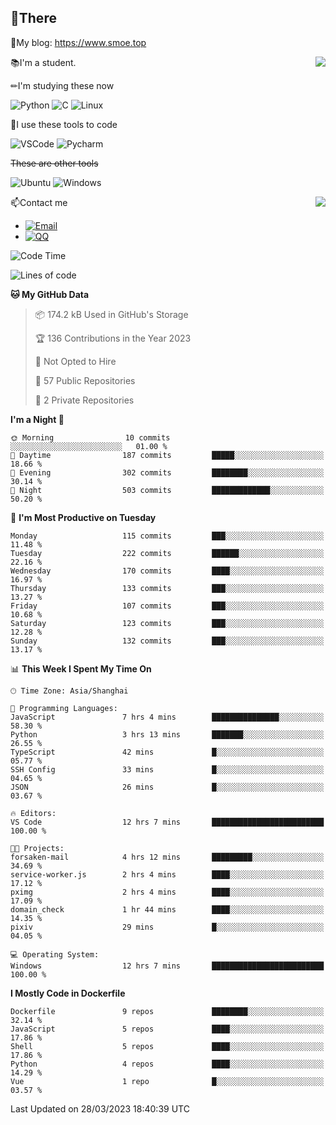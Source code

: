 
## 👏There

📰My blog: https://www.smoe.top

<img align="right" src="https://github-readme-stats.vercel.app/api/top-langs/?username=AkashiCoin"/>


📚I'm a student.

✏I'm studying these now

![Python](https://img.shields.io/badge/-Python-blue?style=flat-square&logo=Python&logoColor=fff)
![C](https://img.shields.io/badge/-C-585858?style=flat-square&logo=C&logoColor=fff)
![Linux](https://img.shields.io/badge/-Linux-black?style=flat-square&logo=Linux&logoColor=fff)

🔨I use these tools to code

![VSCode](https://img.shields.io/badge/-VSCode-blue?style=flat-square&logo=visualstudiocode&logoColor=fff)
![Pycharm](https://img.shields.io/badge/-Pycharm-green?style=flat-square&logo=pycharm&logoColor=fff)

 ~~These are other tools~~

![Ubuntu](https://img.shields.io/badge/-Ubuntu-orange?style=flat-square&logo=Ubuntu&logoColor=fff)
![Windows](https://img.shields.io/badge/-Windows-blue?style=flat-square&logo=Windows&logoColor=fff)

<img align="right" src="https://github-readme-stats.vercel.app/api?username=AkashiCoin" />


📫Contact me

* [![Email](https://img.shields.io/badge/Email-l1040186796@gmail.com-1?style=social&logoColor=fff)](mailto:l1040186796@gmail.com)
* [![QQ](https://img.shields.io/badge/QQ-1040186796-1?style=social&logoColor=fff)](tencent://AddContact/?fromId=45&fromSubId=1&subcmd=all&uin=1040186796&website=www.oicqzone.com)

<!--START_SECTION:waka-->
![Code Time](http://img.shields.io/badge/Code%20Time-666%20hrs%2053%20mins-blue)

![Lines of code](https://img.shields.io/badge/From%20Hello%20World%20I%27ve%20Written-237.8%20thousand%20lines%20of%20code-blue)

**🐱 My GitHub Data** 

> 📦 174.2 kB Used in GitHub's Storage 
 > 
> 🏆 136 Contributions in the Year 2023
 > 
> 🚫 Not Opted to Hire
 > 
> 📜 57 Public Repositories 
 > 
> 🔑 2 Private Repositories 
 > 
**I'm a Night 🦉** 

```text
🌞 Morning                10 commits          ░░░░░░░░░░░░░░░░░░░░░░░░░   01.00 % 
🌆 Daytime                187 commits         █████░░░░░░░░░░░░░░░░░░░░   18.66 % 
🌃 Evening                302 commits         ████████░░░░░░░░░░░░░░░░░   30.14 % 
🌙 Night                  503 commits         █████████████░░░░░░░░░░░░   50.20 % 
```
📅 **I'm Most Productive on Tuesday** 

```text
Monday                   115 commits         ███░░░░░░░░░░░░░░░░░░░░░░   11.48 % 
Tuesday                  222 commits         ██████░░░░░░░░░░░░░░░░░░░   22.16 % 
Wednesday                170 commits         ████░░░░░░░░░░░░░░░░░░░░░   16.97 % 
Thursday                 133 commits         ███░░░░░░░░░░░░░░░░░░░░░░   13.27 % 
Friday                   107 commits         ███░░░░░░░░░░░░░░░░░░░░░░   10.68 % 
Saturday                 123 commits         ███░░░░░░░░░░░░░░░░░░░░░░   12.28 % 
Sunday                   132 commits         ███░░░░░░░░░░░░░░░░░░░░░░   13.17 % 
```


📊 **This Week I Spent My Time On** 

```text
🕑︎ Time Zone: Asia/Shanghai

💬 Programming Languages: 
JavaScript               7 hrs 4 mins        ███████████████░░░░░░░░░░   58.30 % 
Python                   3 hrs 13 mins       ███████░░░░░░░░░░░░░░░░░░   26.55 % 
TypeScript               42 mins             █░░░░░░░░░░░░░░░░░░░░░░░░   05.77 % 
SSH Config               33 mins             █░░░░░░░░░░░░░░░░░░░░░░░░   04.65 % 
JSON                     26 mins             █░░░░░░░░░░░░░░░░░░░░░░░░   03.67 % 

🔥 Editors: 
VS Code                  12 hrs 7 mins       █████████████████████████   100.00 % 

🐱‍💻 Projects: 
forsaken-mail            4 hrs 12 mins       █████████░░░░░░░░░░░░░░░░   34.69 % 
service-worker.js        2 hrs 4 mins        ████░░░░░░░░░░░░░░░░░░░░░   17.12 % 
pximg                    2 hrs 4 mins        ████░░░░░░░░░░░░░░░░░░░░░   17.09 % 
domain_check             1 hr 44 mins        ████░░░░░░░░░░░░░░░░░░░░░   14.35 % 
pixiv                    29 mins             █░░░░░░░░░░░░░░░░░░░░░░░░   04.05 % 

💻 Operating System: 
Windows                  12 hrs 7 mins       █████████████████████████   100.00 % 
```

**I Mostly Code in Dockerfile** 

```text
Dockerfile               9 repos             ████████░░░░░░░░░░░░░░░░░   32.14 % 
JavaScript               5 repos             ████░░░░░░░░░░░░░░░░░░░░░   17.86 % 
Shell                    5 repos             ████░░░░░░░░░░░░░░░░░░░░░   17.86 % 
Python                   4 repos             ████░░░░░░░░░░░░░░░░░░░░░   14.29 % 
Vue                      1 repo              █░░░░░░░░░░░░░░░░░░░░░░░░   03.57 % 
```




 Last Updated on 28/03/2023 18:40:39 UTC
<!--END_SECTION:waka-->
